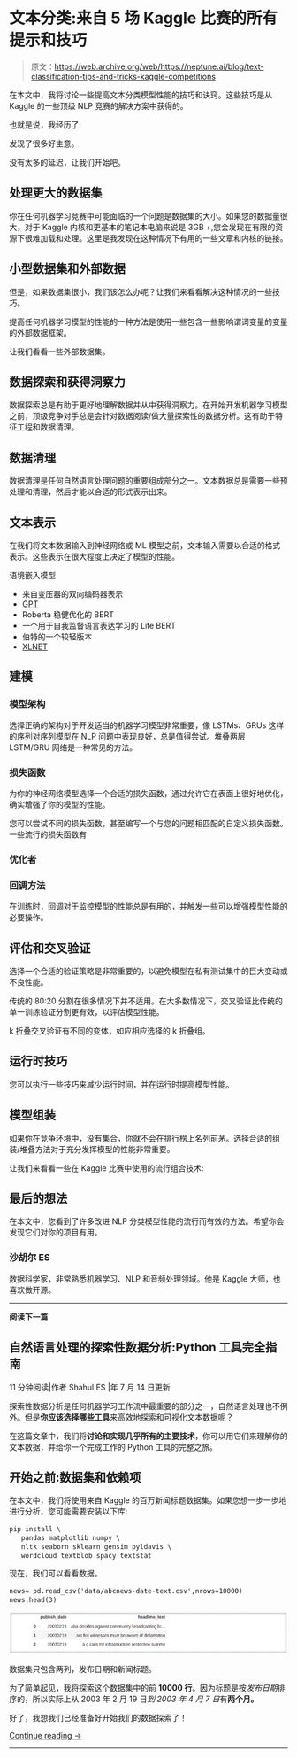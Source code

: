 # 文本分类:来自 5 场 Kaggle 比赛的所有提示和技巧

> 原文：<https://web.archive.org/web/https://neptune.ai/blog/text-classification-tips-and-tricks-kaggle-competitions>

在本文中，我将讨论一些提高文本分类模型性能的技巧和诀窍。这些技巧是从 Kaggle 的一些顶级 NLP 竞赛的解决方案中获得的。

也就是说，我经历了:

发现了很多好主意。

没有太多的延迟，让我们开始吧。

## 处理更大的数据集

你在任何机器学习竞赛中可能面临的一个问题是数据集的大小。如果您的数据量很大，对于 Kaggle 内核和更基本的笔记本电脑来说是 3GB +,您会发现在有限的资源下很难加载和处理。这里是我发现在这种情况下有用的一些文章和内核的链接。

## 小型数据集和外部数据

但是，如果数据集很小，我们该怎么办呢？让我们来看看解决这种情况的一些技巧。

提高任何机器学习模型的性能的一种方法是使用一些包含一些影响谓词变量的变量的外部数据框架。

让我们看看一些外部数据集。

## 数据探索和获得洞察力

数据探索总是有助于更好地理解数据并从中获得洞察力。在开始开发机器学习模型之前，顶级竞争对手总是会针对数据阅读/做大量探索性的数据分析。这有助于特征工程和数据清理。

## 数据清理

数据清理是任何自然语言处理问题的重要组成部分之一。文本数据总是需要一些预处理和清理，然后才能以合适的形式表示出来。

## 文本表示

在我们将文本数据输入到神经网络或 ML 模型之前，文本输入需要以合适的格式表示。这些表示在很大程度上决定了模型的性能。

语境嵌入模型

*   来自变压器的双向编码器表示
*   [GPT](https://web.archive.org/web/20221027163737/https://github.com/openai/finetune-transformer-lm)
*   Roberta 稳健优化的 BERT
*   一个用于自我监督语言表达学习的 Lite BERT
*   伯特的一个较轻版本
*   [XLNET](https://web.archive.org/web/20221027163737/https://github.com/zihangdai/xlnet/)

## 建模

### 模型架构

选择正确的架构对于开发适当的机器学习模型非常重要，像 LSTMs、GRUs 这样的序列对序列模型在 NLP 问题中表现良好，总是值得尝试。堆叠两层 LSTM/GRU 网络是一种常见的方法。

### 损失函数

为你的神经网络模型选择一个合适的损失函数，通过允许它在表面上很好地优化，确实增强了你的模型的性能。

您可以尝试不同的损失函数，甚至编写一个与您的问题相匹配的自定义损失函数。一些流行的损失函数有

### 优化者

### 回调方法

在训练时，回调对于监控模型的性能总是有用的，并触发一些可以增强模型性能的必要操作。

## 评估和交叉验证

选择一个合适的验证策略是非常重要的，以避免模型在私有测试集中的巨大变动或不良性能。

传统的 80:20 分割在很多情况下并不适用。在大多数情况下，交叉验证比传统的单一训练验证分割更有效，以评估模型性能。

k 折叠交叉验证有不同的变体，如应相应选择的 k 折叠组。

## 运行时技巧

您可以执行一些技巧来减少运行时间，并在运行时提高模型性能。

## 模型组装

如果你在竞争环境中，没有集合，你就不会在排行榜上名列前茅。选择合适的组装/堆叠方法对于充分发挥模型的性能非常重要。

让我们来看看一些在 Kaggle 比赛中使用的流行组合技术:

## 最后的想法

在本文中，您看到了许多改进 NLP 分类模型性能的流行而有效的方法。希望你会发现它们对你的项目有用。

### 沙胡尔 ES

数据科学家，非常熟悉机器学习、NLP 和音频处理领域。他是 Kaggle 大师，也喜欢做开源。

* * *

**阅读下一篇**

## 自然语言处理的探索性数据分析:Python 工具完全指南

11 分钟阅读|作者 Shahul ES |年 7 月 14 日更新

探索性数据分析是任何机器学习工作流中最重要的部分之一，自然语言处理也不例外。但是**你应该选择哪些工具**来高效地探索和可视化文本数据呢？

在这篇文章中，我们将**讨论和实现几乎所有的主要技术**，你可以用它们来理解你的文本数据，并给你一个完成工作的 Python 工具的完整之旅。

## 开始之前:数据集和依赖项

在本文中，我们将使用来自 Kaggle 的百万新闻标题数据集。如果您想一步一步地进行分析，您可能需要安装以下库:

```
pip install \
   pandas matplotlib numpy \
   nltk seaborn sklearn gensim pyldavis \
   wordcloud textblob spacy textstat
```

现在，我们可以看看数据。

```
news= pd.read_csv('data/abcnews-date-text.csv',nrows=10000)
news.head(3)
```

![jupyter output](img/2a9600f07b73110bf3f4adfce45f4598.png)

数据集只包含两列，发布日期和新闻标题。

为了简单起见，我将探索这个数据集中的前 **10000 行**。因为标题是按*发布日期*排序的，所以实际上从 2003 年 2 月 19 日*到 2003 年 4 月 7 日*有**两个月。**

好了，我想我们已经准备好开始我们的数据探索了！

[Continue reading ->](/web/20221027163737/https://neptune.ai/blog/exploratory-data-analysis-natural-language-processing-tools)

* * *